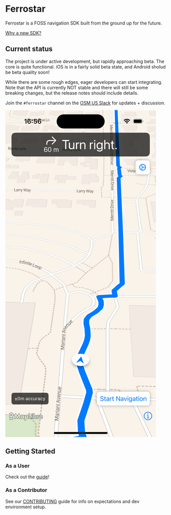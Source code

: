 # Ferrostar

Ferrostar is a FOSS navigation SDK built from the ground up for the future.

[Why a new SDK?](https://stadiamaps.notion.site/Next-Gen-Navigation-SDK-f16f987bfa5a455296b0671636033cdb)

## Current status

The project is under active development, but rapidly approaching beta.
The core is quite functional.
iOS is in a fairly solid beta state, and Android sholud be beta quality soon!

While there are some rough edges, eager developers can start integrating.
Note that the API is currently NOT stable and there will still be some breaking changes,
but the release notes should include details.

Join the `#ferrostar` channel on the [OSM US Slack](https://slack.openstreetmap.us/) for updates + discussion.

![A screenshot of the current status](screenshot.png)

## Getting Started


### As a User

Check out the [guide](https://stadiamaps.github.io/ferrostar/)!

### As a Contributor

See our [CONTRIBUTING](CONTRIBUTING.md) guide
for info on expectations and dev environment setup.
